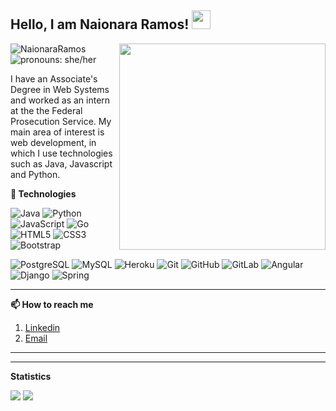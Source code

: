 <h2>Hello, I am Naionara Ramos! <img src="https://raw.githubusercontent.com/aemmadi/aemmadi/master/wave.gif" width="30px"></h2>
<img align='right' src="https://i.pinimg.com/originals/4a/48/0d/4a480da3587cd62b24880c3dbb126083.jpg" width="330">

<img src="https://komarev.com/ghpvc/?username=NaionaraRamos" alt="NaionaraRamos" /> <img src="https://img.shields.io/badge/Pronouns-She%2FHer-green" alt="pronouns: she/her" />


I have an Associate's Degree in Web Systems and worked as an intern at the the Federal Prosecution Service. My main area of interest is web development, in which I use technologies such as Java, Javascript and Python.

<strong>🔭 Technologies</strong>

![Java](https://img.shields.io/badge/-java-E34A86?style=flat-square&logo=java)
![Python](https://img.shields.io/badge/-Python-black?style=flat-square&logo=Python)
![JavaScript](https://img.shields.io/badge/-JavaScript-black?style=flat-square&logo=javascript)
![Go](https://img.shields.io/badge/-Go-336791?style=flat-square&logo=Go)
![HTML5](https://img.shields.io/badge/-HTML5-E34F26?style=flat-square&logo=html5&logoColor=white)
![CSS3](https://img.shields.io/badge/-CSS3-1572B6?style=flat-square&logo=css3)
![Bootstrap](https://img.shields.io/badge/-Bootstrap-563D7C?style=flat-square&logo=bootstrap)
<!--![MongoDB](https://img.shields.io/badge/-MongoDB-black?style=flat-square&logo=mongodb)-->
![PostgreSQL](https://img.shields.io/badge/-PostgreSQL-336791?style=flat-square&logo=postgresql)
![MySQL](https://img.shields.io/badge/-MySQL-black?style=flat-square&logo=mysql)
![Heroku](https://img.shields.io/badge/-Heroku-430098?style=flat-square&logo=heroku)
![Git](https://img.shields.io/badge/-Git-black?style=flat-square&logo=git)
![GitHub](https://img.shields.io/badge/-GitHub-181717?style=flat-square&logo=github)
![GitLab](https://img.shields.io/badge/-GitLab-FCA121?style=flat-square&logo=gitlab)
![Angular](https://img.shields.io/badge/-Angular-e83030?style=flat-square&logo=angular)
![Django](https://img.shields.io/badge/-Django-113B92?style=flat-square&logo=Django)
![Spring](https://img.shields.io/badge/-Spring-c0e5b3?style=flat-square&logo=spring)


<hr>

<strong>📫 How to reach me </strong>
   
   1. [Linkedin](https://www.linkedin.com/in/naionara-ramos-de-maceda-46036b174/)
   2. [Email](mailto:nramosmaceda@gmail.com) 
   
   
<hr>

<!-- <strong>⚡ Fun facts</strong>
   
   - I speak fluent German :100:
   - I have a dog called Mel :dog:
   - I love very very much [guilhermesoterio](https://github.com/guilhermesoterio) :heart: :heart: :heart:
   - I have stone heart

-->


<hr>

<strong>Statistics</strong>
<br>

<p tex-Align="center">
  <img src="https://github-readme-stats.vercel.app/api?username=NaionaraRamos&show_icons=true&theme=gruvbox">
  <!--<img src="https://github-readme-stats.vercel.app/api/top-langs/?username=NaionaraRamos&layout=compact&theme=gruvbox">-->
  <img src="https://github-readme-stats.vercel.app/api/top-langs/?username=NaionaraRamos&layout=compact&theme=gruvbox">
 </p>
